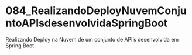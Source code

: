 # 084_RealizandoDeployNuvemConjuntoAPIsdesenvolvidaSpringBoot
Realizando Deploy na Nuvem de um conjunto de API’s desenvolvida em Spring Boot
